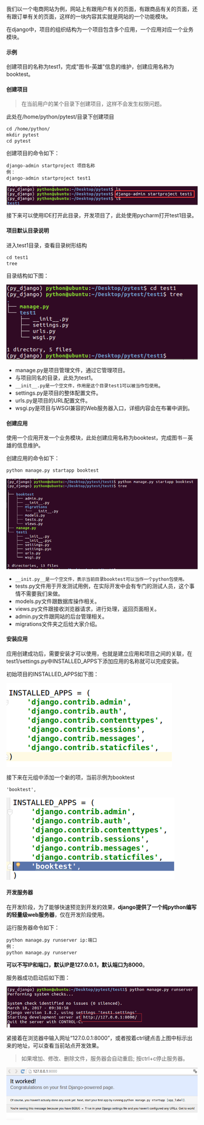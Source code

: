 我们以一个电商网站为例，网站上有跟用户有关的页面，有跟商品有关的页面，还有跟订单有关的页面，这样的一块内容其实就是网站的一个功能模块。

在django中，项目的组织结构为一个项目包含多个应用，一个应用对应一个业务模块。

#### 示例

创建项目的名称为test1，完成"图书-英雄"信息的维护，创建应用名称为booktest。

#### 创建项目

> 在当前用户的某个目录下创建项目，这样不会发生权限问题。

此处在/home/python/pytest/目录下创建项目

```
cd /home/python/
mkdir pytest
cd pytest
```

创建项目的命令如下：

```
django-admin startproject 项目名称
例：
django-admin startproject test1
```

![创建django项目](https://raw.githubusercontent.com/codecodeabc/Note-len/main/img/20210902191919.png)

接下来可以使用IDE打开此目录，开发项目了，此处使用pycharm打开test1目录。

#### 项目默认目录说明

进入test1目录，查看目录树形结构

```
cd test1
tree
```

目录结构如下图：

![创建django项目](https://raw.githubusercontent.com/codecodeabc/Note-len/main/img/20210902191957.png)

- manage.py是项目管理文件，通过它管理项目。
- 与项目同名的目录，此处为test1。
- `__init__.py是一个空文件，作用是这个目录test1可以被当作包使用`。
- settings.py是项目的整体配置文件。
- urls.py是项目的URL配置文件。
- wsgi.py是项目与WSGI兼容的Web服务器入口，详细内容会在布署中讲到。

#### 创建应用

使用一个应用开发一个业务模块，此处创建应用名称为booktest，完成图书－英雄的信息维护。

创建应用的命令如下：

```bash
python manage.py startapp booktest
```

![应用默认目录结构](https://raw.githubusercontent.com/codecodeabc/Note-len/main/img/20210902193032.png)

- `__init.py__是一个空文件，表示当前目录booktest可以当作一个python包使用。`
- tests.py文件用于开发测试用例，在实际开发中会有专门的测试人员，这个事情不需要我们来做。
- models.py文件跟数据库操作相关。
- views.py文件跟接收浏览器请求，进行处理，返回页面相关。
- admin.py文件跟网站的后台管理相关。
- migrations文件夹之后给大家介绍。

#### 安装应用

应用创建成功后，需要安装才可以使用，也就是建立应用和项目之间的关联，在test1/settings.py中INSTALLED_APPS下添加应用的名称就可以完成安装。

初始项目的INSTALLED_APPS如下图：

![安装前](https://raw.githubusercontent.com/codecodeabc/Note-len/main/img/20210902193240.png)

接下来在元组中添加一个新的项，当前示例为booktest

```
'booktest',
```

![安装后](https://raw.githubusercontent.com/codecodeabc/Note-len/main/img/20210902193329.png)

#### 开发服务器

在开发阶段，为了能够快速预览到开发的效果，**django提供了一个纯python编写的轻量级web服务器**，仅在开发阶段使用。

运行服务器命令如下：

```
python manage.py runserver ip:端口
例：
python manage.py runserver
```

**可以不写IP和端口，默认IP是127.0.0.1，默认端口为8000**。

服务器成功启动后如下图：

![服务器](https://raw.githubusercontent.com/codecodeabc/Note-len/main/img/20210902193419.png)

紧接着在浏览器中输入网址“127.0.0.1:8000”，或者按着ctrl键点击上图中标示出来的地址，可以查看当前站点开发效果。

> 如果增加、修改、删除文件，服务器会自动重启;
> 按ctrl+c停止服务器。

![服务器](https://raw.githubusercontent.com/codecodeabc/Note-len/main/img/20210902193627.png)